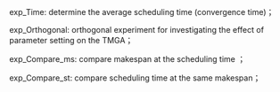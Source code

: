 exp_Time:             determine the average scheduling time (convergence time)；

exp_Orthogonal:       orthogonal experiment  for investigating the effect of parameter setting on the TMGA；

exp_Compare_ms:       compare makespan at the scheduling time ；

exp_Compare_st:       compare scheduling time at the same makespan；
